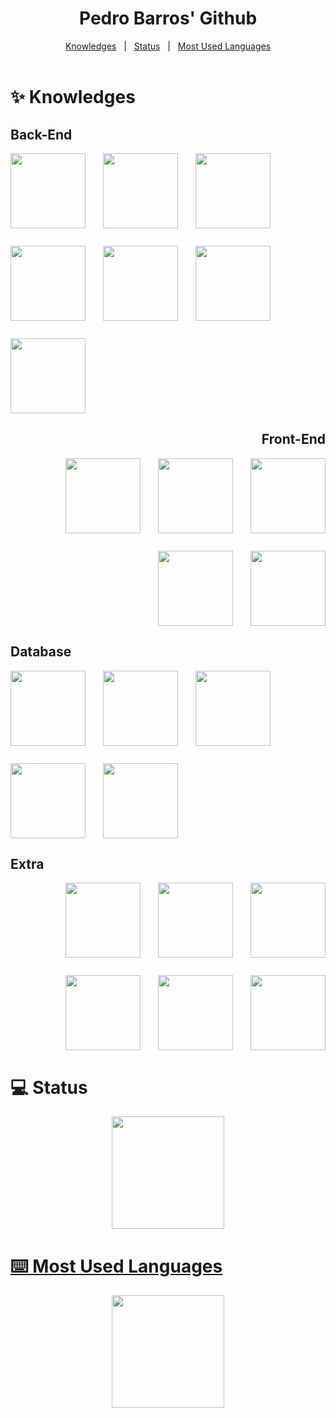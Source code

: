<div id="top" align="center">
  <h1>Pedro Barros' Github</h1>
</div>

<div align="center">
	<a href="#knowledges">Knowledges</a> &#xa0; | &#xa0;
	<a href="#status">Status</a> &#xa0; | &#xa0;
	<a href="#most_used_languages">Most Used Languages</a>
</div>

<br/>

<h1 id="knowledges">✨ Knowledges</h1>
<div align="left">
	<h2>Back-End</h2>
	<div style="display: flex; flex-direction: row; flex-wrap: wrap; justify-content: flex-start; gap: 2em;">
		<img src="https://cdn.jsdelivr.net/gh/devicons/devicon/icons/django/django-plain-wordmark.svg" height= "120em"/>
		<img src="https://cdn.jsdelivr.net/gh/devicons/devicon@latest/icons/express/express-original-wordmark.svg" height= "120em"/>
    <img src="https://cdn.jsdelivr.net/gh/devicons/devicon@latest/icons/bun/bun-original.svg" height= "120em"/>
    <img src="https://cdn.jsdelivr.net/gh/devicons/devicon@latest/icons/flask/flask-original-wordmark.svg" height= "120em"/>
    <img src="https://cdn.jsdelivr.net/gh/devicons/devicon@latest/icons/rust/rust-original.svg" height = "120em"/>
		<img src="https://cdn.jsdelivr.net/gh/devicons/devicon/icons/nodejs/nodejs-original-wordmark.svg"height="120em"/>
    <img src="https://cdn.jsdelivr.net/gh/devicons/devicon@latest/icons/fastapi/fastapi-plain-wordmark.svg" height="120em"/>
  </div>
</div>
<div align="right">
	<h2>Front-End</h2>
	<div style="display: flex; flex-direction: row; flex-wrap: wrap; justify-content: flex-end; gap: 2em;">
		<img src="https://cdn.jsdelivr.net/gh/devicons/devicon/icons/react/react-original-wordmark.svg" height="120em"/>
		<img src="https://cdn.jsdelivr.net/gh/devicons/devicon/icons/nextjs/nextjs-original-wordmark.svg" height="120em" />
		<img src="https://cdn.jsdelivr.net/gh/devicons/devicon/icons/bootstrap/bootstrap-original-wordmark.svg" height = "120em"/>
		    <img src="https://cdn.jsdelivr.net/gh/devicons/devicon/icons/tailwindcss/tailwindcss-original-wordmark.svg" height = "120em"/>
		    <img src="https://cdn.jsdelivr.net/gh/devicons/devicon@latest/icons/figma/figma-original.svg" height = "120em"/>
  </div>
</div>
<div align="left">
	<h2>Database</h2>
	<div style="display: flex; flex-direction: row; flex-wrap: wrap; justify-content: flex-start; gap: 2em;">
		<img src="https://cdn.jsdelivr.net/gh/devicons/devicon/icons/mysql/mysql-original-wordmark.svg" height="120em"/>
		<img src="https://cdn.jsdelivr.net/gh/devicons/devicon/icons/postgresql/postgresql-original-wordmark.svg" height="120em"/>
		<img src="https://cdn.jsdelivr.net/gh/devicons/devicon/icons/sqlite/sqlite-original-wordmark.svg" height = "120em"/>
	    <img src="https://cdn.jsdelivr.net/gh/devicons/devicon@latest/icons/mongodb/mongodb-original-wordmark.svg" height = "120em"/>
	    <img src="https://cdn.jsdelivr.net/gh/devicons/devicon@latest/icons/firebase/firebase-line-wordmark.svg" height = "120em"/>
  </div>
</div>
<div align="left">
	<h2>Extra</h2>
	<div style="display: flex; flex-direction: row; flex-wrap: wrap; justify-content: flex-end; gap: 2em;">
		<img src="https://cdn.jsdelivr.net/gh/devicons/devicon/icons/amazonwebservices/amazonwebservices-original-wordmark.svg" height="120em"/>
		<img src="https://cdn.jsdelivr.net/gh/devicons/devicon/icons/heroku/heroku-plain-wordmark.svg" height = "120em"/>
		<img src="https://cdn.jsdelivr.net/gh/devicons/devicon/icons/cmake/cmake-plain.svg" height = "120em"/>
    		<img src="https://cdn.jsdelivr.net/gh/devicons/devicon/icons/docker/docker-original-wordmark.svg" height="120em"/>
		    <img src="https://cdn.jsdelivr.net/gh/devicons/devicon/icons/git/git-plain-wordmark.svg" height = "120em"/>
		    <img src="https://cdn.jsdelivr.net/gh/devicons/devicon@latest/icons/bitbucket/bitbucket-original-wordmark.svg" height = "120em"/>
  </div>
</div>
	
<h1 id="status">💻 Status</h1>

<div align="center">
  <a href="https://github.com/pedrohrbarros">
  <img height="180em" src="https://github-readme-stats-sigma-five.vercel.app/api?username=pedrohrbarros&show_icons=true&theme=highcontrast&include_all_commits=true&count_private=true"/>
</div>
	
<h1 id="most_used_languages">⌨️ Most Used Languages</h1>

<div align="center">
   <img height="180em" src="https://github-readme-stats-sigma-five.vercel.app/api/top-langs/?username=pedrohrbarros&layout=compact&langs_count=7&theme=highcontrast"/>
</div>
